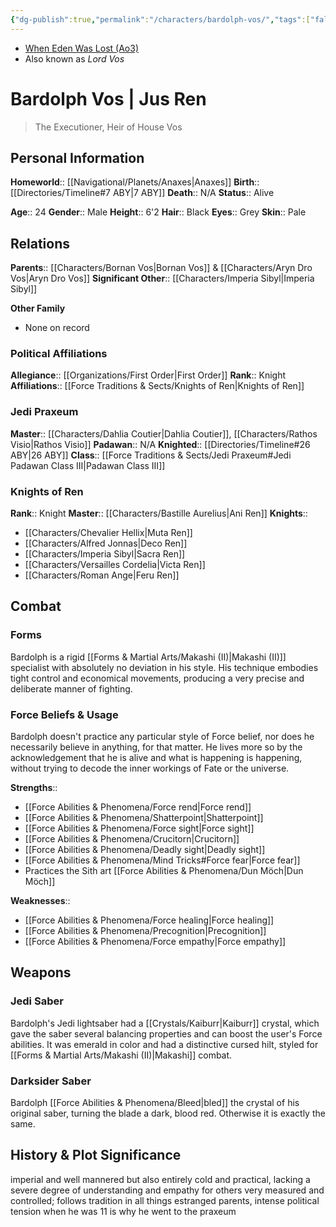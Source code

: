 ```yaml
---
{"dg-publish":true,"permalink":"/characters/bardolph-vos/","tags":["fallenjedi","jediknight","firstorder","knightsofren","jedipraxeum","formii","forcesensitive","unfinished"],"dgHomeLink":false}
---
```


- [When Eden Was Lost (Ao3)](https://archiveofourown.org/works/19334440/chapters/45992584)
- Also known as *Lord Vos*
# Bardolph Vos | Jus Ren
>The Executioner, Heir of House Vos

## Personal Information

**Homeworld**::  [[Navigational/Planets/Anaxes\|Anaxes]]
**Birth**::  [[Directories/Timeline#7 ABY\|7 ABY]]
**Death**:: N/A
**Status**::  Alive

**Age**::  24
**Gender**::  Male 
**Height**::  6'2
**Hair**::  Black
**Eyes**::  Grey
**Skin**:: Pale
## Relations

**Parents**::  [[Characters/Bornan Vos\|Bornan Vos]] & [[Characters/Aryn Dro Vos\|Aryn Dro Vos]]
**Significant Other**::  [[Characters/Imperia Sibyl\|Imperia Sibyl]]

**Other Family**
- None on record

### Political Affiliations

**Allegiance**::  [[Organizations/First Order\|First Order]]
**Rank**::  Knight
**Affiliations**::  [[Force Traditions & Sects/Knights of Ren\|Knights of Ren]]

### Jedi Praxeum

**Master**::  [[Characters/Dahlia Coutier\|Dahlia Coutier]], [[Characters/Rathos Visio\|Rathos Visio]]
**Padawan**::  N/A
**Knighted**::  [[Directories/Timeline#26 ABY\|26 ABY]]
**Class**::  [[Force Traditions & Sects/Jedi Praxeum#Jedi Padawan Class III\|Padawan Class III]]

### Knights of Ren

**Rank**::  Knight
**Master**::  [[Characters/Bastille Aurelius\|Ani Ren]]
**Knights**::
- [[Characters/Chevalier Hellix\|Muta Ren]]
- [[Characters/Alfred Jonnas\|Deco Ren]]
- [[Characters/Imperia Sibyl\|Sacra Ren]]
- [[Characters/Versailles Cordelia\|Victa Ren]]
- [[Characters/Roman Ange\|Feru Ren]]

## Combat

### Forms

Bardolph is a rigid [[Forms & Martial Arts/Makashi (II)\|Makashi (II)]] specialist with absolutely no deviation in his style. His technique embodies tight control and economical movements, producing a very precise and deliberate manner of fighting. 

### Force Beliefs & Usage

Bardolph doesn't practice any particular style of Force belief, nor does he necessarily believe in anything, for that matter. He lives more so by the acknowledgement that he is alive and what is happening is happening, without trying to decode the inner workings of Fate or the universe. 

**Strengths**::
- [[Force Abilities & Phenomena/Force rend\|Force rend]]
- [[Force Abilities & Phenomena/Shatterpoint\|Shatterpoint]]
- [[Force Abilities & Phenomena/Force sight\|Force sight]]
- [[Force Abilities & Phenomena/Crucitorn\|Crucitorn]]
- [[Force Abilities & Phenomena/Deadly sight\|Deadly sight]]
- [[Force Abilities & Phenomena/Mind Tricks#Force fear\|Force fear]]
- Practices the Sith art [[Force Abilities & Phenomena/Dun Möch\|Dun Möch]]

**Weaknesses**::
- [[Force Abilities & Phenomena/Force healing\|Force healing]]
- [[Force Abilities & Phenomena/Precognition\|Precognition]]
- [[Force Abilities & Phenomena/Force empathy\|Force empathy]]

## Weapons

### Jedi Saber

Bardolph's Jedi lightsaber had a [[Crystals/Kaiburr\|Kaiburr]] crystal, which gave the saber several balancing properties and can boost the user's Force abilities. It was emerald in color and had a distinctive cursed hilt, styled for [[Forms & Martial Arts/Makashi (II)\|Makashi]] combat. 

### Darksider Saber

Bardolph [[Force Abilities & Phenomena/Bleed\|bled]] the crystal of his original saber, turning the blade a dark, blood red. Otherwise it is exactly the same. 

## History & Plot Significance

imperial and well mannered but also entirely cold and practical, lacking a severe degree of understanding and empathy for others
very measured and controlled; follows tradition in all things
estranged parents, intense political tension when he was 11 is why he went to the praxeum 